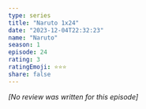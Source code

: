 ```yaml
---
type: series
title: "Naruto 1x24"
date: "2023-12-04T22:32:23"
name: "Naruto"
season: 1
episode: 24
rating: 3
ratingEmoji: ⭐️⭐️⭐️
share: false
---
```


*[No review was written for this episode]*

